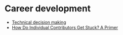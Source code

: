 # Career development

* [Technical decision making](https://www.reforge.com/blog/technical-decision-making)
* [How Do Individual Contributors Get Stuck? A Primer](https://www.elidedbranches.com/2017/01/how-do-individual-contributors-get.html?m=1)
